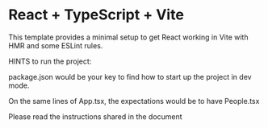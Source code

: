 # React + TypeScript + Vite

This template provides a minimal setup to get React working in Vite with HMR and some ESLint rules.

HINTS to run the project:

package.json would be your key to find how to start up the project in dev mode.

On the same lines of App.tsx, the expectations would be to have People.tsx

Please read the instructions shared in the document